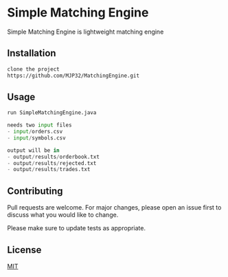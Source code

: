 # Simple Matching Engine

Simple Matching Engine is lightweight matching engine

## Installation


```bash
clone the project
https://github.com/MJP32/MatchingEngine.git
```

## Usage

```python
run SimpleMatchingEngine.java

needs two input files
- input/orders.csv
- input/symbols.csv

output will be in 
- output/results/orderbook.txt
- output/results/rejected.txt
- output/results/trades.txt


```

## Contributing
Pull requests are welcome. For major changes, please open an issue first to discuss what you would like to change.

Please make sure to update tests as appropriate.

## License
[MIT](https://choosealicense.com/licenses/mit/)
